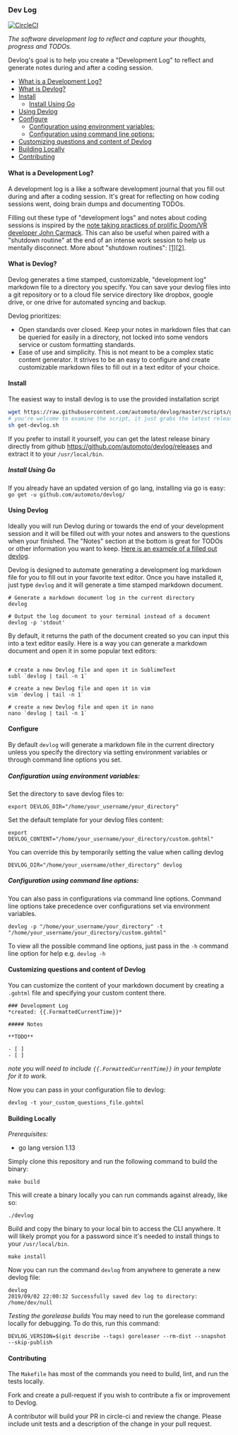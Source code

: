### Dev Log
[![CircleCI](https://circleci.com/gh/automoto/devlog.svg?style=svg)](https://circleci.com/gh/automoto/devlog)

*The software development log to reflect and capture your thoughts, progress and TODOs.*

Devlog's goal is to help you create a "Development Log" to reflect and generate notes during and after a coding session.

<!-- MarkdownTOC autolink="true" -->

- [What is a Development Log?](#what-is-a-development-log)
- [What is Devlog?](#what-is-devlog)
- [Install](#install)
	- [Install Using Go](#install-using-go)
- [Using Devlog](#using-devlog)
- [Configure](#configure)
	- [Configuration using environment variables:](#configuration-using-environment-variables)
	- [Configuration using command line options:](#configuration-using-command-line-options)
- [Customizing questions and content of Devlog](#customizing-questions-and-content-of-devlog)
- [Building Locally](#building-locally)
- [Contributing](#contributing)

<!-- /MarkdownTOC -->


#### What is a Development Log?

A development log is a like a software development journal that you fill out during and after a coding session. It's great for reflecting on how coding sessions went, doing brain dumps and documenting TODOs.

Filling out these type of "development logs" and notes about coding sessions is inspired by the [note taking practices of prolific Doom/VR developer John Carmack](https://news.ycombinator.com/item?id=12575501). This can also be useful when paired with a "shutdown routine" at the end of an intense work session to help us mentally disconnect. More about "shutdown routines": [[1]](https://www.calnewport.com/blog/2009/06/08/drastically-reduce-stress-with-a-work-shutdown-ritual/)[[2]](https://www.calnewport.com/blog/2012/08/02/work-less-to-work-better-my-experiments-with-shutdown-routines/).

#### What is Devlog?

Devlog generates a time stamped, customizable, "development log" markdown file to a directory you specify. You can save your devlog files into a git repository or to a cloud file service directory like dropbox, google drive, or one drive for automated syncing and backup.

Devlog prioritizes:
- Open standards over closed. Keep your notes in markdown files that can be queried for easily in a directory, not locked into some vendors service or custom formatting standards.
- Ease of use and simplicity. This is not meant to be a complex static content generator. It strives to be an easy to configure and create customizable markdown files to fill out in a text editor of your choice.

#### Install
The easiest way to install devlog is to use the provided installation script
``` sh
wget https://raw.githubusercontent.com/automoto/devlog/master/scripts/get-devlog.sh
# you're welcome to examine the script, it just grabs the latest release from github for your OS and installs it
sh get-devlog.sh
```

If you prefer to install it yourself, you can get the latest release binary directly from github https://github.com/automoto/devlog/releases and extract it to your `/usr/local/bin`.

##### Install Using Go

If you already have an updated version of go lang, installing via go is easy:
`go get -u github.com/automoto/devlog/`


#### Using Devlog
Ideally you will run Devlog during or towards the end of your development session and it will be filled out with your notes and answers to the questions when your finished. The "Notes" section at the bottom is great for TODOs or other information you want to keep. [Here is an example of a filled out devlog](https://gist.github.com/automoto/15e037d40258df1b8c2394ba1bae2c07). 

Devlog is designed to automate generating a development log markdown file for you to fill out in your favorite text editor. Once you have installed it, just type `devlog` and it will generate a time stamped markdown document. 

```shell
# Generate a markdown document log in the current directory
devlog

# Output the log document to your terminal instead of a document
devlog -p 'stdout'

```

By default, it returns the path of the document created so you can input this into a text editor easily. Here is a way you can generate a markdown document and open it in some popular text editors: 

```shell

# create a new Devlog file and open it in SublimeText
subl `devlog | tail -n 1`

# create a new Devlog file and open it in vim
vim `devlog | tail -n 1`

# create a new Devlog file and open it in nano
nano `devlog | tail -n 1`
```


#### Configure
By default `devlog` will generate a markdown file in the current directory unless you specify the directory via setting environment variables or through command line options you set.

##### Configuration using environment variables:

Set the directory to save devlog files to:
```
export DEVLOG_DIR="/home/your_username/your_directory"
```

Set the default template for your devlog files content:
```
export DEVLOG_CONTENT="/home/your_username/your_directory/custom.gohtml"
```


You can override this by temporarily setting the value when calling devlog

```
DEVLOG_DIR="/home/your_username/other_directory" devlog
```

##### Configuration using command line options:

You can also pass in configurations via command line options. Command line options take precedence over configurations set via environment variables.
```
devlog -p "/home/your_username/your_directory" -t "/home/your_username/your_directory/custom.gohtml" 
```
To view all the possible command line options, just pass in the `-h` command line option for help e.g. `devlog -h` 

#### Customizing questions and content of Devlog
You can customize the content of your markdown document by creating a `.gohtml` file and specifying your custom content there.
``` gohtml
### Development Log
*created: {{.FormattedCurrentTime}}*

##### Notes

**TODO**

- [ ]
- [ ]
```
*note you will need to include `{{.FormattedCurrentTime}}` in your template for it to work.*

Now you can pass in your configuration file to devlog:
```
devlog -t your_custom_questions_file.gohtml
```

#### Building Locally

*Prerequisites:*
  - go lang version 1.13

Simply clone this repository and run the following command to build the binary:
```shell
make build
```

This will create a binary locally you can run commands against already, like so:

`./devlog`

Build and copy the binary to your local bin to access the CLI anywhere. It will likely prompt you for a password since it's needed to install things to your `/usr/local/bin`.

```shell
make install
```

Now you can run the command `devlog` from anywhere to generate a new devlog file:

``` shell
devlog
2019/09/02 22:00:32 Successfully saved dev log to directory: /home/dev/null
```

*Testing the gorelease builds*
You may need to run the gorelease command locally for debugging. To do this, run this command:

``` shell
DEVLOG_VERSION=$(git describe --tags) goreleaser --rm-dist --snapshot --skip-publish
```

#### Contributing

The `Makefile` has most of the commands you need to build, lint, and run the tests locally.

Fork and create a pull-request if you wish to contribute a fix or improvement to Devlog.

A contributor will build your PR in circle-ci and review the change. Please include unit tests and a description of the change in your pull request.
